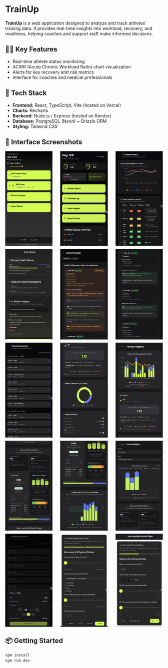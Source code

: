 # TrainUp

**TrainUp** is a web application designed to analyze and track athletes' training data. It provides real-time insights into workload, recovery, and readiness, helping coaches and support staff make informed decisions.

## 🏋️‍♀️ Key Features

- Real-time athlete status monitoring
- ACWR (Acute:Chronic Workload Ratio) chart visualization
- Alerts for key recovery and risk metrics
- Interface for coaches and medical professionals

## 🚀 Tech Stack

- **Frontend:** React, TypeScript, Vite (hosted on Vercel)
- **Charts:** Recharts
- **Backend:** Node.js / Express (hosted on Render)
- **Database:** PostgreSQL (Neon) + Drizzle ORM
- **Styling:** Tailwind CSS

## 📸 Interface Screenshots

<div style="display: flex; flex-wrap: wrap; gap: 10px; justify-content: space-between;">

<img src="assets/Athlet%20main%20interface.png" alt="Athlete main interface" width="30%"/>
<img src="assets/coach%20main%20interface.png" alt="Coach main interface" width="30%"/>
<img src="assets/Athlet%20status.png" alt="Athlete status" width="30%"/>

<img src="assets/Smart%20doctor%20(athlet%20interface).png" alt="Smart doctor (athlet interface)" width="30%"/>
<img src="assets/Smart%20doctor(coach%20interface)1.png" alt="Smart doctor (coach interface)1" width="30%"/>
<img src="assets/Smart%20doctor(coach%20interface)2.png" alt="Smart doctor (coach interface)2" width="30%"/>

<img src="assets/Training%20log.png" alt="Training log" width="30%"/>
<img src="assets/Fitness%20progress.png" alt="Fitness progress" width="30%"/>
<img src="assets/Fitness%20Progress%20(athlet%20interface).png" alt="Fitness Progress (athlet interface)" width="30%"/>

<img src="assets/key%20metrics.png" alt="Key metrics" width="30%"/>
<img src="assets/ACWR%20loading.png" alt="ACWR loading" width="30%"/>
<img src="assets/Load%20insights.png" alt="Load insights" width="30%"/>

<img src="assets/sessoin%20duration.png" alt="Sessoin duration" width="30%"/>
<img src="assets/self-control%20diary1.png" alt="Self-control diary1" width="30%"/>
<img src="assets/self-control%20diary2.png" alt="Self-control diary2" width="30%"/>

</div>

## 📦 Getting Started

```bash
npm install
npm run dev
